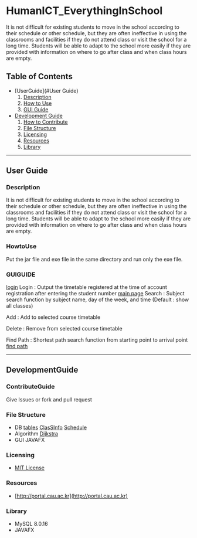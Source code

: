 # HumanICT_EverythingInSchool
It is not difficult for existing students to move in the school according to their schedule or other schedule, but they are often ineffective in using the classrooms and facilities if they do not attend class or visit the school for a long time. Students will be able to adapt to the school more easily if they are provided with information on where to go after class and when class hours are empty.
## Table of Contents
* [UserGuide](#User Guide)
    1. [Description](#Description)
    2. [How to Use](#HowtoUse)
    3. [GUI Guide](#GUIGUIDE)
* [Development Guide](#DevelopmentGuide)
    1. [How to Contribute](#ContributeGuide)
    2. [File Structure](#FileStructure)
    3. [Licensing](#Licensing)
    4. [Resources](#Resources)
    5. [Library](#Library)
    
-----------------

## User Guide

### Description
It is not difficult for existing students to move in the school according to their schedule or other schedule, but they are often ineffective in using the classrooms and facilities if they do not attend class or visit the school for a long time. Students will be able to adapt to the school more easily if they are provided with information on where to go after class and when class hours are empty.
### HowtoUse
Put the jar file and exe file in the same directory and run only the exe file.

### GUIGUIDE
[login](img/guiguide3.png)
Login : Output the timetable registered at the time of account registration after entering the student number
[main page](img/guiguide1.png)
Search : Subject search function by subject name, day of the week, and time (Default : show all classes)

Add : Add to selected course timetable

Delete : Remove from selected course timetable

Find Path : Shortest path search function from starting point to arrival point
[find path](img/guiguide2.png)

--------------------------

## DevelopmentGuide

### ContributeGuide
Give Issues or fork and pull request

### File Structure
* DB
[tables](img/db2.png)
[ClasSInfo](img/db1.png)
[Schedule](img/db3.png)
* Algorithm
[Dijkstra](https://en.wikipedia.org/wiki/Dijkstra%27s_algorithm)
* GUI
    JAVAFX

### Licensing
* [MIT License](LICENSE)

### Resources
* [http://portal.cau.ac.kr](http://portal.cau.ac.kr)

### Library
* MySQL 8.0.16
* JAVAFX
